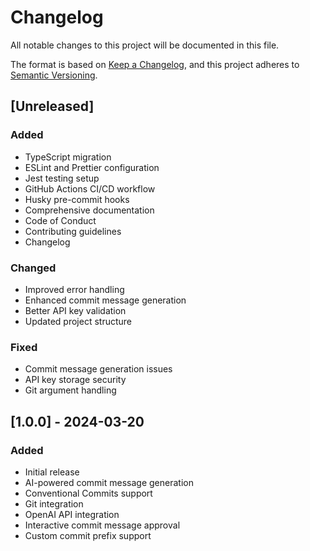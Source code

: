 # Changelog

All notable changes to this project will be documented in this file.

The format is based on [Keep a Changelog](https://keepachangelog.com/en/1.0.0/),
and this project adheres to [Semantic Versioning](https://semver.org/spec/v2.0.0.html).

## [Unreleased]

### Added
- TypeScript migration
- ESLint and Prettier configuration
- Jest testing setup
- GitHub Actions CI/CD workflow
- Husky pre-commit hooks
- Comprehensive documentation
- Code of Conduct
- Contributing guidelines
- Changelog

### Changed
- Improved error handling
- Enhanced commit message generation
- Better API key validation
- Updated project structure

### Fixed
- Commit message generation issues
- API key storage security
- Git argument handling

## [1.0.0] - 2024-03-20

### Added
- Initial release
- AI-powered commit message generation
- Conventional Commits support
- Git integration
- OpenAI API integration
- Interactive commit message approval
- Custom commit prefix support 